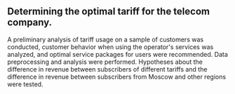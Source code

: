 ## Determining the optimal tariff for the telecom company.

A preliminary analysis of tariff usage on a sample of customers was conducted, customer behavior when using the operator's services was analyzed, and optimal service packages for users were recommended. Data preprocessing and analysis were performed. Hypotheses about the difference in revenue between subscribers of different tariffs and the difference in revenue between subscribers from Moscow and other regions were tested.